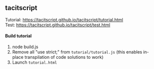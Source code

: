 ## tacitscript

Tutorial: https://tacitscript.github.io/tacitscript/tutorial.html  
Test: https://tacitscript.github.io/tacitscript/test.html


#### Build tutorial

1) node build.js
2) Remove all "use strict;" from `tutorial/tutorial.js` (this enables in-place transpilation of code solutions to work)
3) Launch `tutorial.html`

